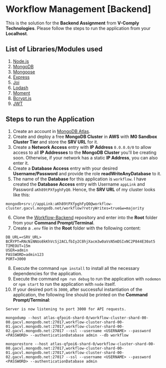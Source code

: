 # Workflow Management [Backend]
This is the solution for the **Backend Assignment** from **V-Comply Technologies**. Please follow the steps to run the application from your **Localhost**.
## List of Libraries/Modules used
1. [Node.js](https://nodejs.org/en/)
2. [MongoDB](https://www.mongodb.com/)
3. [Mongoose](https://mongoosejs.com/)
4. [Express](https://expressjs.com/)
5. [Joi](https://hapi.dev/tutorials/validation/?lang=en_US)
6. [Lodash](https://lodash.com/)
7. [Moment](https://momentjs.com/)
8. [Bcrypt.js](https://github.com/dcodeIO/bcrypt.js)
9. [JWT](https://github.com/auth0/node-jsonwebtoken)
## Steps to run the Application
1. Create an account in [MongoDB Atlas](https://account.mongodb.com/account/login).
2. Create and deploy a free **MongoDB Cluster** in **AWS** with **M0 Sandbox Cluster Tier** and store the **SRV URL** for it.
3. Create a **Network Access** entry with **IP Address** `0.0.0.0/0` to allow access to all **IP Addresses** to the **MongoDB Cluster** you'll be creating soon. Otherwise, if your network has a static **IP Address**, you can also enter it.
3. Create a **Database Access** entry with your desired **Username/Password** and provide the role **readWriteAnyDatabase** to it.
4. The name of the **Database** for this application is `workflow`. I have created the **Database Access** entry with Username `appLink` and Password `aKh89tPXfpghFyQ0`. Hence, the **SRV URL** of my cluster looks like this:
```
mongodb+srv://appLink:aKh89tPXfpghFyQ0@workflow-cluster.gacvl.mongodb.net/workflow?retryWrites=true&w=majority
```

6. Clone the [Workflow-Backend](https://github.com/chego25/workflow-backend) repository and enter into the **Root** folder from your **Command Prompt/Terminal**.
7. Create a `.env` file in the **Root** folder with the following content:

```
DB_URL=<SRV_URL>
BCRYPT=RNcNiNNUo8kKhVcSj2ACLfbIy2C8hjXacm3w0aVsN5mDSIxNC2P844E30at5
TIMEOUT=15m
USER=admin
PASSWORD=admin123
PORT=3000
```
8. Execute the command `npm install` to install all the necessary dependencies for the application.
9. Execute the command `npm run debug` to run the application with `nodemon` or `npm start` to run the application with `node` itself.
10. If your desired port is `3000`, after successful instantiation of the application, the following line should be printed on the **Command Prompt/Terminal**:
```
Server is now listening to port 3000 for API requests.
```

```
mongodump --host atlas-qfpoi6-shard-0/workflow-cluster-shard-00-00.gacvl.mongodb.net:27017,workflow-cluster-shard-00-01.gacvl.mongodb.net:27017,workflow-cluster-shard-00-02.gacvl.mongodb.net:27017 --ssl --username <USERNAME> --password <PASSWORD> --authenticationDatabase admin --db workflow
```

```
mongorestore --host atlas-qfpoi6-shard-0/workflow-cluster-shard-00-00.gacvl.mongodb.net:27017,workflow-cluster-shard-00-01.gacvl.mongodb.net:27017,workflow-cluster-shard-00-02.gacvl.mongodb.net:27017 --ssl --username <USERNAME> --password <PASSWORD> --authenticationDatabase admin
```
